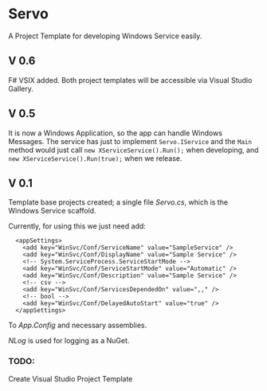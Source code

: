 Servo
=====

A Project Template for developing Windows Service easily.

## V 0.6

F# VSIX added. Both project templates will be accessible via Visual Studio Gallery.

## V 0.5

It is now a Windows Application, so the app can handle Windows Messages. The service has just to implement ```Servo.IService``` and the ```Main``` method would just call ```new XServiceService().Run();``` when developing, and ```new XServiceService().Run(true);``` when we release.

## V 0.1

Template base projects created; a single file _Servo.cs_, which is the Windows Service scaffold.

Currently, for using this we just need add:

```
  <appSettings>
    <add key="WinSvc/Conf/ServiceName" value="SampleService" />
    <add key="WinSvc/Conf/DisplayName" value="Sample Service" />
    <!-- System.ServiceProcess.ServiceStartMode -->
    <add key="WinSvc/Conf/ServiceStartMode" value="Automatic" />
    <add key="WinSvc/Conf/Description" value="Sample Service" />
    <!-- csv -->
    <add key="WinSvc/Conf/ServicesDependedOn" value=",," />
    <!-- bool -->
    <add key="WinSvc/Conf/DelayedAutoStart" value="true" />
  </appSettings>
```

To _App.Config_ and necessary assemblies.

_NLog_ is used for logging as a NuGet.
### TODO:

Create Visual Studio Project Template